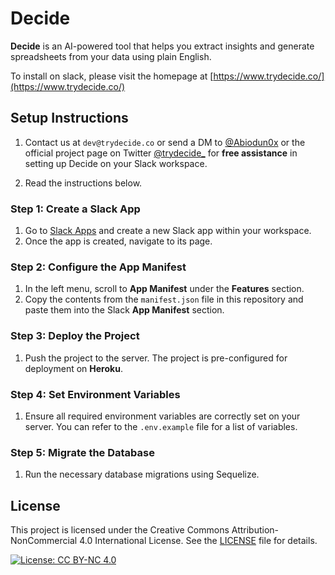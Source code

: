 # Decide

**Decide** is an AI-powered tool that helps you extract insights and generate spreadsheets from your data using plain English.

To install on slack, please visit the homepage at [https://www.trydecide.co/](https://www.trydecide.co/)

## Setup Instructions

1. Contact us at `dev@trydecide.co` or send a DM to [@Abiodun0x](https://twitter.com/Abiodun0x) or the official project page on Twitter [@trydecide_](https://twitter.com/trydecide_) for **free assistance** in setting up Decide on your Slack workspace.

2. Read the instructions below. 


### Step 1: Create a Slack App
1. Go to [Slack Apps](https://app.slack.com/) and create a new Slack app within your workspace.
2. Once the app is created, navigate to its page.

### Step 2: Configure the App Manifest
1. In the left menu, scroll to **App Manifest** under the **Features** section.
2. Copy the contents from the `manifest.json` file in this repository and paste them into the Slack **App Manifest** section.

### Step 3: Deploy the Project
1. Push the project to the server. The project is pre-configured for deployment on **Heroku**.

### Step 4: Set Environment Variables
1. Ensure all required environment variables are correctly set on your server. You can refer to the `.env.example` file for a list of variables.

### Step 5: Migrate the Database
1. Run the necessary database migrations using Sequelize.





## License

This project is licensed under the Creative Commons Attribution-NonCommercial 4.0 International License. See the [LICENSE](LICENSE) file for details.

[![License: CC BY-NC 4.0](https://img.shields.io/badge/License-CC%20BY--NC%204.0-lightgrey.svg)](https://creativecommons.org/licenses/by-nc/4.0/)